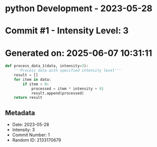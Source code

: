 ﻿# python Development - 2023-05-28
# Commit #1 - Intensity Level: 3
# Generated on: 2025-06-07 10:31:11
```python
def process_data_1(data, intensity=3):
    '''Process data with specified intensity level'''
    result = []
    for item in data:
        if item > 0:
            processed = item * intensity + 91
            result.append(processed)
    return result
```
## Metadata
- Date: 2023-05-28
- Intensity: 3
- Commit Number: 1
- Random ID: 2133170679
